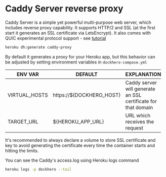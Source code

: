 Caddy Server reverse proxy
==========================

Caddy Server is a simple yet powerful multi-purpose web server, which includes reverse proxy capability. It supports HTTP/2 and SSL (at the first start it generates an SSL certificate via LetsEncrypt).
It also comes with QUIC experimental protocol support - see [tutorial](https://docs.dockhero.io/tutorials/caddy.html)

```bash
heroku dh:generate caddy-proxy
```

By default it generates a proxy for your Heroku app, but this behavior can be
adjusted by setting environment variables in `dockhero-compose.yml`

| ENV VAR      	| DEFAULT           	| EXPLANATION                    	|
|--------------	|-------------------	|--------------------------------	|
| VIRTUAL_HOSTS 	| https://${DOCKHERO_HOST}  	| Caddy server will generate an SSL certificate for that domain          	|
| TARGET_URL   	| ${HEROKU_APP_URL} 	| URL which receives the request 	|

It's recommended to always declare a volume to store SSL certificate and key
to avoid generating the certificate every time the container starts and hitting the limits.

You can see the Caddy's access.log using Heroku logs command

```bash
heroku logs -p dockhero --tail
```
